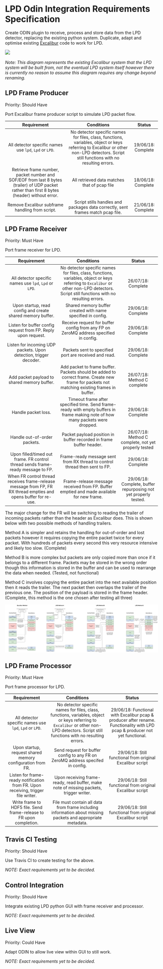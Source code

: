 # LPD Odin Integration Requirements Specification

Create ODIN plugin to receive, process and store data from the LPD detector, replacing the existing python system. Duplicate, adapt and optimise existing [Excalibur](https://github.com/dls-controls/excalibur-detector) code to work for LPD.

![](https://raw.githubusercontent.com/stfc-aeg/odin-workshop/master/images/odin_data.png)

*Note: This diagram represents the existing Excalibur system that the LPD system will be built from, not the eventual LPD system itself however there is currently no reason to assume this diagram requires any change beyond renaming.*

## LPD Frame Producer
Priority: Should Have

Port Excalibur frame producer script to simulate LPD packet flow.

| Requirement | Conditions | Status |
|:-----------:|:----------:|:-------:|
| All detector specific names use `lpd`, `Lpd` or `LPD`. | No detector specific names for files, class, functions, variables, object or keys referring to Excalibur or other non-LPD detectors. Script still functions with no resulting errors. | 19/06/18: Complete |
| Retrieve frame number, packet number and SOF/EOF from last 8 bytes (trailer) of UDP packet rather than first 8 bytes (header) without error. | All retrieved data matches that of pcap file | 18/06/18: Complete |
| Remove Excalibur subframe handling from script. | Script stills handles and packages data correctly, sent frames match pcap file. | 21/06/18: Complete |


## LPD Frame Receiver
Priority: Must Have

Port frame receiver for LPD.

| Requirement | Conditions | Status |
|:-----------:|:----------:|:------:|
| All detector specific names use `lpd`, `Lpd` or `LPD`. | No detector specific names for files, class, functions, variables, object or keys referring to `Excalibur` or other non-LPD detectors. Script still functions with no resulting errors. | 26/07/18: Complete |
| Upon startup, read config and create shared memory buffer. | Shared memory buffer created with name specified in config. | 29/06/18: Complete |
| Listen for buffer config request from FP. Reply upon request. | Receive request for buffer config from any FP on ZeroMQ address specified in config. | 29/06/18: Complete |
| Listen for incoming UDP packets. Upon detection, trigger decoder. | Packets sent to specified port are received and read. | 29/06/18: Complete |
| Add packet payload to shared memory buffer. | Add packet to frame buffer. Packets should be added to correct frame. Create new frame for packets not matching existing frames in buffer. | 26/07/18: Method C complete |
| Handle packet loss. | Timeout frame after specified time. Send frame-ready with empty buffers in frame making note of how many packets were dropped. | 29/06/18: Complete |
| Handle out-of-order packets. | Packet payload position in buffer recorded in frame buffer header. | 26/07/18: Method C complete, not yet properly tested |
| Upon filled/timed out frame. FR control thread sends frame-ready message to FP. | Frame-ready message sent from RX thread to control thread then sent to FP. | 29/06/18: Complete |
| When FR control thread receives frame-release message from FP, FR RX thread empties and opens buffer for re-use. | Frame-release message received from FP. Buffer emptied and made available for new frame. | 29/06/18: Complete, buffer repurposing not yet properly tested. |

The major change for the FR will be switching to reading the trailer of incoming packets rather than the header as Excalibur does. This is shown below with two possible methods of handling trailers.

Method A is simpler and retains the handling for out-of-order and lost packets however it requires copying the entire packet twice for every packet. With hundreds of packets every second this very resource intensive and likely too slow. (Complete)

Method B is more complex but packets are only copied more than once if it belongs to a different frame. Packets may be stored in the wrong order though this information is stored in the buffer and can be used to rearrange the data when needed. (Tested, not functional)

Method C involves copying the entire packet into the next available position then it reads the trailer. The next packet then overlaps the trailer of the previous one. The position of the payload is stored in the frame header. (Complete, this method is the one chosen after testing all three)

![](Diagrams.png)


## LPD Frame Processor
Priority: Must Have

Port frame processor for LPD.

| Requirement | Conditions | Status |
|:-----------:|:----------:|:------:|
| All detector specific names use `lpd`, `Lpd` or `LPD`. | No detector specific names for files, class, functions, variables, object or keys referring to `Excalibur` or other non-LPD detectors. Script still functions with no resulting errors. | 29/06/18: Functional with Excalibur pcap & producer after rename. Functionality with LPD pcap & producer not yet functional. |
| Upon startup, request shared memory configuration from FR. | Send request for buffer config to any FR on ZeroMQ address specifed in config. | 29/06/18: Still functional from original Excalibur script |
| Listen for frame-ready notification from FR. Upon receiving, trigger file writer. | Upon receiving frame-ready, read buffer, make note of missing packets, trigger writer. | 29/06/18: Still functional from original Excalibur script |
| Write frame to HDF5 file. Send frame-release to FR upon completion. | File must contain all data from frame including information about missing packets and appropriate metadata. | 29/06/18: Still functional from original Excalibur script |


## Travis CI Testing
Priority: Should Have

Use Travis CI to create testing for the above.

*NOTE: Exact requirements yet to be decided.*


## Control Integration
Priority: Should Have

Integrate existing LPD python GUI with frame receiver and processor.

*NOTE: Exact requirements yet to be decided.*

## Live View
Priority: Could Have

Adapt ODIN to allow live view within GUI to still work.

*NOTE: Exact requirements yet to be decided.*
